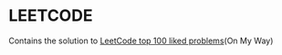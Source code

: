 # LEETCODE
Contains the solution to [LeetCode top 100 liked problems](https://leetcode.com/problemset/all/?sorting=W3sic29ydE9yZGVyIjoiREVTQ0VORElORyIsIm9yZGVyQnkiOiJGUk9OVEVORF9JRCJ9XQ%3D%3D&listId=79h8rn6&page=1)(On My Way)
